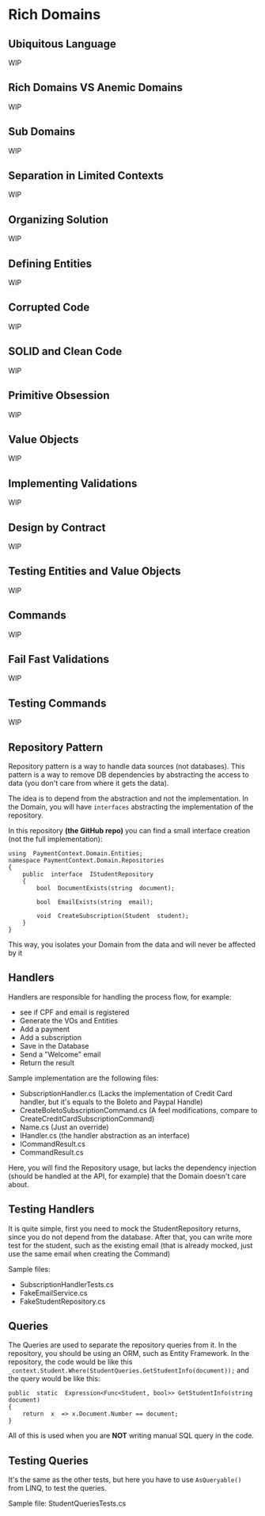 # Rich Domains

## Ubiquitous Language

WIP

## Rich Domains VS Anemic Domains

WIP

## Sub Domains

WIP

## Separation in Limited Contexts

WIP

## Organizing Solution

WIP

## Defining Entities

WIP

## Corrupted Code

WIP

## SOLID and Clean Code

WIP

## Primitive Obsession

WIP

## Value Objects

WIP

## Implementing Validations

WIP

## Design by Contract

WIP

## Testing Entities and Value Objects

WIP

## Commands

WIP

## Fail Fast Validations

WIP

## Testing Commands

WIP

## Repository Pattern

Repository pattern is a way to handle data sources (not databases). This pattern is a way to remove DB dependencies by abstracting the access to data (you don't care from where it gets the data).

The idea is to depend from the abstraction and not the implementation. In the Domain, you will have `interfaces` abstracting the implementation of the repository.

In this repository **(the GitHub repo)** you can find a small interface creation (not the full implementation):

    using  PaymentContext.Domain.Entities;
    namespace PaymentContext.Domain.Repositories
    {
        public  interface  IStudentRepository
        {
    	    bool  DocumentExists(string  document);

    	    bool  EmailExists(string  email);

    	    void  CreateSubscription(Student  student);
        }
    }

This way, you isolates your Domain from the data and will never be affected by it

## Handlers

Handlers are responsible for handling the process flow, for example:

-   see if CPF and email is registered
-   Generate the VOs and Entities
-   Add a payment
-   Add a subscription
-   Save in the Database
-   Send a "Welcome" email
-   Return the result

Sample implementation are the following files:

-   SubscriptionHandler.cs (Lacks the implementation of Credit Card handler, but it's equals to the Boleto and Paypal Handle)
-   CreateBoletoSubscriptionCommand.cs (A feel modifications, compare to CreateCreditCardSubscriptionCommand)
-   Name.cs (Just an override)
-   IHandler.cs (the handler abstraction as an interface)
-   ICommandResult.cs
-   CommandResult.cs

Here, you will find the Repository usage, but lacks the dependency injection (should be handled at the API, for example) that the Domain doesn't care about.

## Testing Handlers

It is quite simple, first you need to mock the StudentRepository returns, since you do not depend from the database. After that, you can write more test for the student, such as the existing email (that is already mocked, just use the same email when creating the Command)

Sample files:

-   SubscriptionHandlerTests.cs
-   FakeEmailService.cs
-   FakeStudentRepository.cs

## Queries

The Queries are used to separate the repository queries from it. In the repository, you should be using an ORM, such as Entity Framework.
In the repository, the code would be like this `_context.Student.Where(StudentQueries.GetStudentInfo(document));` and the query would be like this:

    public  static  Expression<Func<Student, bool>> GetStudentInfo(string  document)
    {
        return  x  => x.Document.Number == document;
    }

All of this is used when you are **NOT** writing manual SQL query in the code.

## Testing Queries

It's the same as the other tests, but here you have to use `AsQueryable()` from LINQ, to test the queries.

Sample file: StudentQueriesTests.cs

